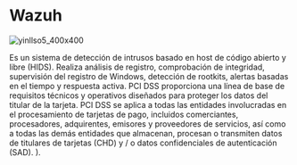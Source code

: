 # Wazuh
![yinllso5_400x400](https://user-images.githubusercontent.com/42847572/46629512-b0b9a980-cb06-11e8-9979-5e6b80ca190e.jpg)

Es un sistema de detección de intrusos basado en host de código abierto y libre (HIDS). Realiza análisis de registro, comprobación de integridad,  supervisión del registro de Windows, detección de rootkits, alertas basadas en el tiempo 
y respuesta activa.
PCI DSS proporciona una línea de base de requisitos técnicos y operativos diseñados para proteger los datos del titular de la tarjeta. PCI DSS se aplica a todas las entidades involucradas en el procesamiento de tarjetas de pago, incluidos comerciantes, procesadores, adquirentes, emisores y proveedores de servicios, así como a todas las demás entidades que almacenan, procesan o transmiten datos de titulares de tarjetas (CHD) y / o datos confidenciales de autenticación (SAD). ).
